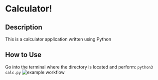 # Calculator!

## Description
This is a calculator application written using Python

## How to Use
Go into the terminal where the directory is located and perform:
`
python3 calc.py
`
![example workflow](https://github.com/pablo-cs/calculator/actions/workflows/main.yml/badge.svg)
